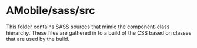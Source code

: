 # AMobile/sass/src

This folder contains SASS sources that mimic the component-class hierarchy. These files
are gathered in to a build of the CSS based on classes that are used by the build.
